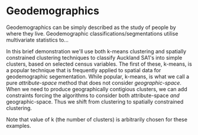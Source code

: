 # Geodemographics

Geodemographics can be simply described as the study of people by where they live. Geodemographic classifications/segmentations utilise multivariate statistics to...

In this brief demonstration we'll use both k-means clustering and spatially constrained clustering techniques to classify Auckland SA1's into simple clusters, based on selected census variables. The first of these, k-means, is a popular technique that is frequently applied to spatial data for geodemographic segementation. While popular, k-means, is what we call a pure *attribute-space* method that does not consider *geographic-space*. When we need to produce geographically contigious clusters, we can add constraints forcing the algorithms to consider both attribute-space *and* geographic-space. Thus we shift from clustering to spatially constrained clustering.

Note that value of k (the number of clusters) is arbitrarily chosen for these examples.
